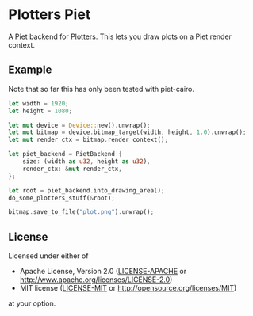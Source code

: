 # Plotters Piet

A [Piet](https://crates.io/crates/piet) backend for [Plotters](https://crates.io/crates/plotters). This lets you draw plots on a Piet render context.

## Example

Note that so far this has only been tested with piet-cairo.

```rust
let width = 1920;
let height = 1080;

let mut device = Device::new().unwrap();
let mut bitmap = device.bitmap_target(width, height, 1.0).unwrap();
let mut render_ctx = bitmap.render_context();

let piet_backend = PietBackend {
    size: (width as u32, height as u32),
    render_ctx: &mut render_ctx,
};

let root = piet_backend.into_drawing_area();
do_some_plotters_stuff(&root);

bitmap.save_to_file("plot.png").unwrap();
```

## License

Licensed under either of

 * Apache License, Version 2.0 ([LICENSE-APACHE](LICENSE-APACHE) or http://www.apache.org/licenses/LICENSE-2.0)
 * MIT license ([LICENSE-MIT](LICENSE-MIT) or http://opensource.org/licenses/MIT)

at your option.
